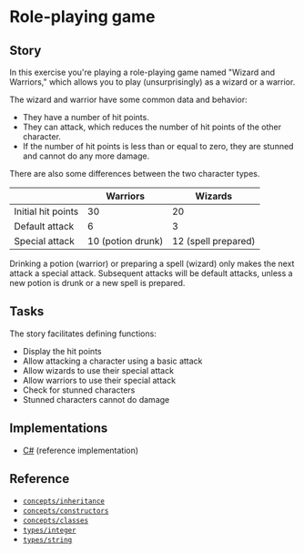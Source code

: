 # Role-playing game

## Story

In this exercise you're playing a role-playing game named "Wizard and Warriors," which allows you to play (unsurprisingly) as a wizard or a warrior.

The wizard and warrior have some common data and behavior:

- They have a number of hit points.
- They can attack, which reduces the number of hit points of the other character.
- If the number of hit points is less than or equal to zero, they are stunned and cannot do any more damage.

There are also some differences between the two character types.

|                    | Warriors          | Wizards             |
| ------------------ | ----------------- | ------------------- |
| Initial hit points | 30                | 20                  |
| Default attack     | 6                 | 3                   |
| Special attack     | 10 (potion drunk) | 12 (spell prepared) |

Drinking a potion (warrior) or preparing a spell (wizard) only makes the next attack a special attack. Subsequent attacks will be default attacks, unless a new potion is drunk or a new spell is prepared.

## Tasks

The story facilitates defining functions:

- Display the hit points
- Allow attacking a character using a basic attack
- Allow wizards to use their special attack
- Allow warriors to use their special attack
- Check for stunned characters
- Stunned characters cannot do damage

## Implementations

- [C#][implementation-csharp] (reference implementation)

## Reference

- [`concepts/inheritance`][concepts-inheritance]
- [`concepts/constructors`][concepts-constructors]
- [`concepts/classes`][concepts-classes]
- [`types/integer`][types-integer]
- [`types/string`][types-string]

[concepts-classes]: ../concepts/classes.md
[concepts-constructors]: ../concepts/constructors.md
[concepts-inheritance]: ../concepts/inheritance.md
[types-integer]: ../types/integer.md
[types-string]: ../types/string.md
[implementation-csharp]: ../../languages/csharp/exercises/concept/inheritance/.docs/instructions.md
